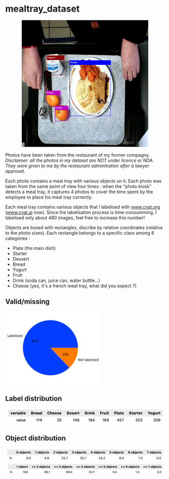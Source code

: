 # mealtray_dataset

<p align="center">
  <img src="contents/ex_img.png?raw=true" alt="img_ex" width="400"/>
</p>

Photos have been taken from the restaurant of my former compagny.\
*Disclaimer: all the photos in my dataset are NOT under licence or NDA. They were given to me by the restaurant adminitration after a lawyer approval.*


Each photo contains a meal tray with various objects on it. Each photo was taken from the same point of view four times : when the "photo kiosk" detects a meal tray, it captures 4 photos to cover the time spent by the employee to place his meal tray correctly.

Each meal tray contains various objects that I labelised with www.cvat.org (www.cvat.ai now). Since the labelisation process is time-consumming, I labelised only about 480 images, feel free to increase this number!

Objects are boxed with rectangles, discribe by relative coordinates (relative to the photo sizes). Each rectangle belongs to a specific class among 8 categories : 
* Plate (the main dish)
* Starter
* Dessert
* Bread
* Yogurt
* Fruit
* Drink (soda can, juice can, water bottle...)
* Cheese (yes, it's a french meal tray, what did you expect ?)


## Valid/missing
![](contents/dataviz_piechart.png)

## Label distribution
![](contents/dataviz_label_distribution.png)

## Object distribution
![](contents/dataviz_percentObj.png)
![](contents/dataviz_percentObj2.png)


